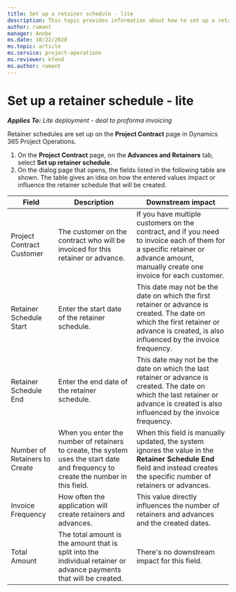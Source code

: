 ```yaml
---
title: Set up a retainer schedule - lite
description: This topic provides information about how to set up a retainer schedule in Project Operations.
author: rumant
manager: Annbe
ms.date: 10/22/2020
ms.topic: article
ms.service: project-operations
ms.reviewer: kfend 
ms.author: rumant
---
```


# Set up a retainer schedule - lite

_**Applies To:** Lite deployment - deal to proforma invoicing_

Retainer schedules are set up on the **Project Contract** page in Dynamics 365 Project Operations.

1. On the **Project Contract** page, on the **Advances and Retainers** tab, select **Set up retainer schedule**.
2. On the dialog page that opens, the fields listed in the following table are shown. The table gives an idea on how the entered values impact or influence the retainer schedule that will be created.

| Field | Description | Downstream impact |
| --- | --- | --- |
| Project Contract Customer | The customer on the contract who will be invoiced for this retainer or advance. | If you have multiple customers on the contract, and if you need to invoice each of them for a specific retainer or advance amount, manually create one invoice for each customer. |
| Retainer Schedule Start | Enter the start date of the retainer schedule. | This date may not be the date on which the first retainer or advance is created. The date on which the first retainer or advance is created, is also influenced by the invoice frequency. |
| Retainer Schedule End | Enter the end date of the retainer schedule. | This date may not be the date on which the last retainer or advance is created. The date on which the last retainer or advance is created is also influenced by the invoice frequency. |
| Number of Retainers to Create | When you enter the number of retainers to create, the system uses the start date and frequency to create the number in this field. | When this field is manually updated, the system ignores the value in the **Retainer Schedule End** field and instead creates the specific number of retainers or advances. |
| Invoice Frequency | How often the application will create retainers and advances. | This value directly influences the number of retainers and advances and the created dates. |
| Total Amount | The total amount is the amount that is split into the individual retainer or advance payments that will be created. | There's no downstream impact for this field. |
